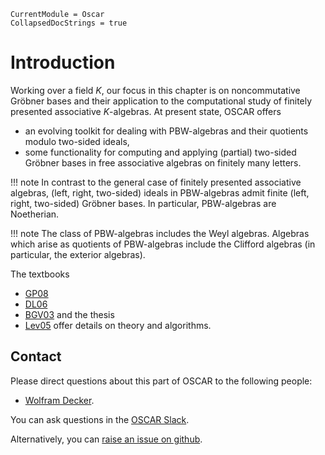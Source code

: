 ```@meta
CurrentModule = Oscar
CollapsedDocStrings = true
```

# Introduction

Working over a field $K$, our focus in this chapter is on noncommutative Gröbner bases and their application
to the computational study of finitely presented associative $K$-algebras. At present state, OSCAR offers
- an evolving toolkit for dealing with PBW-algebras and their quotients modulo two-sided ideals,
- some functionality for computing and applying (partial) two-sided Gröbner bases in free associative algebras on finitely many letters.

!!! note
    In contrast to the general case of finitely presented associative algebras, (left, right, two-sided) ideals in PBW-algebras
    admit finite  (left, right, two-sided) Gröbner bases. In particular, PBW-algebras are Noetherian.

!!! note
    The class of PBW-algebras includes the Weyl algebras. Algebras which arise as quotients of PBW-algebras
    include the Clifford algebras (in particular, the exterior algebras).

The textbooks
- [GP08](@cite)
- [DL06](@cite)
- [BGV03](@cite)
and the thesis
- [Lev05](@cite)
offer details on theory and algorithms.


## Contact

Please direct questions about this part of OSCAR to the following people:
* [Wolfram Decker](https://math.rptu.de/en/wgs/agag/people/head/decker).

You can ask questions in the [OSCAR Slack](https://www.oscar-system.org/community/#slack).

Alternatively, you can [raise an issue on github](https://www.oscar-system.org/community/#how-to-report-issues).
